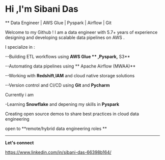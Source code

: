 # Hi ,I'm Sibani Das
** Data Engineer | AWS Glue | Pyspark | Airflow | Git

Welcome to my Github ! I am a data engineer with 5.7+ years of experience designing and developing scalable data pipelines on AWS .

I specialize in :

--Building ETL workflows using **AWS Glue ** ,**Pyspark**,** S3**

--Automating data pipelines using ** Apache Airflow (MWAA)**

--Working with **Redshift**,**IAM** and cloud native storage solutions 

--Version control and CI/CD using **Git** and **Pycharm**

Currently i am 

-Learning **Snowflake** and depening my skills in **Pyspark**

Creating open source demos to share best practices in cloud data engineering 

open to **remote/hybrid data engineering roles **

----
**Let's connect**

https://www.linkedin.com/in/sibani-das-66398b164/
